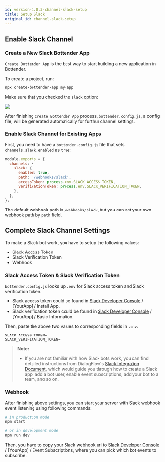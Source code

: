 ```yaml
---
id: version-1.0.3-channel-slack-setup
title: Setup Slack
original_id: channel-slack-setup
---
```


## Enable Slack Channel

### Create a New Slack Bottender App

`Create Bottender App` is the best way to start building a new application in Bottender.

To create a project, run:

```sh
npx create-bottender-app my-app
```

Make sure that you checked the `slack` option:

![](https://user-images.githubusercontent.com/3382565/67851225-f2b7f200-fb44-11e9-8c86-eee0cbd7cb0d.png)

After finishing `Create Bottender App` process, `bottender.config.js`, a config file, will be generated automatically for furthur channel settings.

### Enable Slack Channel for Existing Apps

First, you need to have a `bottender.config.js` file that sets `channels.slack.enabled` as `true`:

```js
module.exports = {
  channels: {
    slack: {
      enabled: true,
      path: '/webhooks/slack',
      accessToken: process.env.SLACK_ACCESS_TOKEN,
      verificationToken: process.env.SLACK_VERIFICATION_TOKEN,
    },
  },
};
```

The default webhook path is `/webhooks/slack`, but you can set your own webhook path by `path` field.

## Complete Slack Channel Settings

To make a Slack bot work, you have to setup the following values:

- Slack Access Token
- Slack Verification Token
- Webhook

### Slack Access Token & Slack Verification Token

`bottender.config.js` looks up `.env` for Slack access token and Slack verification token.

- Slack access token could be found in [Slack Developer Console](https://api.slack.com/apps) / [YourApp] / Install App.
- Slack verification token could be found in [Slack Developer Console](https://api.slack.com/apps) / [YourApp] / Basic Information.

Then, paste the above two values to corresponding fields in `.env`.

```
SLACK_ACCESS_TOKEN=
SLACK_VERIFICATION_TOKEN=
```

> **Note:**
>
> - If you are not familiar with how Slack bots work, you can find detailed instructions from DialogFlow's [Slack Integration Document](https://cloud.google.com/dialogflow/docs/integrations/slack), which would guide you through how to create a Slack app, add a bot user, enable event subscriptions, add your bot to a team, and so on.

### Webhook

After finishing above settings, you can start your server with Slack webhook event listening using following commands:

```sh
# in production mode
npm start

# or in development mode
npm run dev
```

Then, you have to copy your Slack webhook url to [Slack Developer Console](https://api.slack.com/apps) / [YourApp] / Event Subscriptions, where you can pick which bot events to subscribe.
